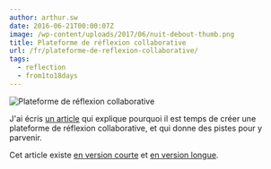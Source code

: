 ```yaml
---
author: arthur.sw
date: 2016-06-21T00:00:07Z
image: /wp-content/uploads/2017/06/nuit-debout-thumb.png
title: Plateforme de réflexion collaborative
url: /fr/plateforme-de-reflexion-collaborative/
tags:
  - reflection
  - from1to18days
---
```


![Plateforme de réflexion collaborative](/wp-content/uploads/2017/06/nuit-debout.png)

J'ai écris [un article](https://medium.com/@arthur.sw/proposal-for-a-collaborative-reflection-platform-68f07693ac8f) qui explique pourquoi il est temps de créer une plateforme de réflexion collaborative, et qui donne des pistes pour y parvenir.
  
Cet article existe [en version courte](https://medium.com/@arthur.sw/proposal-for-a-collaborative-reflection-platform-short-version-e23142d5b7a8) et [en version longue](https://medium.com/@arthur.sw/proposal-for-a-collaborative-reflection-platform-68f07693ac8f).